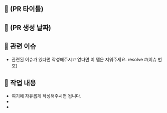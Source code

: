 ## 📑 (PR 타이틀)

## 📅 (PR 생성 날짜)

## 📎 관련 이슈

- 관련된 이슈가 있다면 작성해주시고 없다면 이 탭은 지워주세요.
  resolve #(이슈 번호)

## 💬 작업 내용

- 여기에 자유롭게 작성해주시면 됩니다.
-
-
